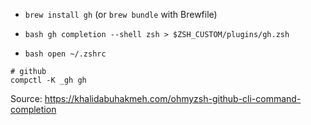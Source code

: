 - `brew install gh` (or `brew bundle` with Brewfile)

- ```bash gh completion --shell zsh > $ZSH_CUSTOM/plugins/gh.zsh```

- ```bash open ~/.zshrc```

```
# github
compctl -K _gh gh
```

Source: https://khalidabuhakmeh.com/ohmyzsh-github-cli-command-completion